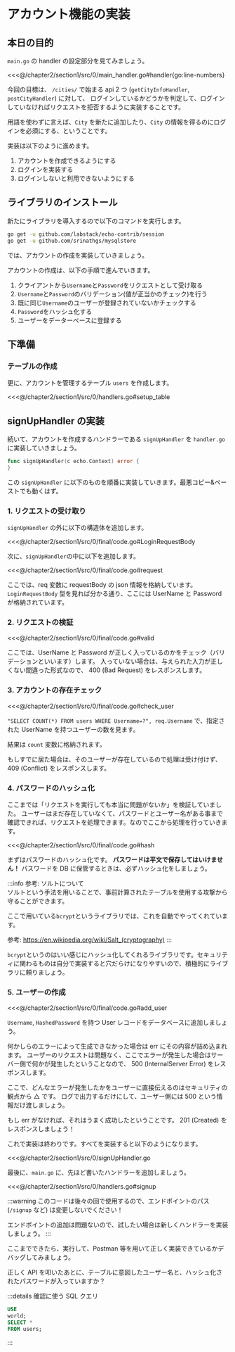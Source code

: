 # アカウント機能の実装

## 本日の目的

`main.go` の handler の設定部分を見てみましょう。

<<<@/chapter2/section1/src/0/main_handler.go#handler{go:line-numbers}

今回の目標は、 `/cities/` で始まる api 2 つ (`getCityInfoHandler`, `postCityHandler`) に対して、
ログインしているかどうかを判定して、ログインしていなければリクエストを拒否するように実装することです。

用語を使わずに言えば、`City` を新たに追加したり、`City` の情報を得るのにログインを必須にする、ということです。

実装は以下のように進めます。

1. アカウントを作成できるようにする
2. ログインを実装する
3. ログインしないと利用できないようにする

## ライブラリのインストール

新たにライブラリを導入するので以下のコマンドを実行します。

```sh
go get -u github.com/labstack/echo-contrib/session
go get -u github.com/srinathgs/mysqlstore
```

では、アカウントの作成を実装していきましょう。

アカウントの作成は、以下の手順で進んでいきます。

1. クライアントから`Username`と`Password`をリクエストとして受け取る
2. `Username`と`Password`のバリデーション(値が正当かのチェック)を行う
3. 既に同じ`Username`のユーザーが登録されていないかチェックする
4. `Password`をハッシュ化する
5. ユーザーをデーターベースに登録する

## 下準備

### テーブルの作成

更に、アカウントを管理するテーブル `users` を作成します。

<<<@/chapter2/section1/src/0/handlers.go#setup_table

## signUpHandler の実装

続いて、アカウントを作成するハンドラーである `signUpHandler` を `handler.go` に実装していきましょう。

```go
func signUpHandler(c echo.Context) error {
}
```

この `signUpHandler` に以下のものを順番に実装していきます。最悪コピー&ペーストでも動くはず。

### 1. リクエストの受け取り

`signUpHandler` の外に以下の構造体を追加します。

<<<@/chapter2/section1/src/0/final/code.go#LoginRequestBody

次に、`signUpHandler`の中に以下を追加します。

<<<@/chapter2/section1/src/0/final/code.go#request

ここでは、req 変数に requestBody の json 情報を格納しています。`LoginRequestBody` 型を見れば分かる通り、ここには UserName と
Password が格納されています。

### 2. リクエストの検証

<<<@/chapter2/section1/src/0/final/code.go#valid

ここでは、UserName と Password が正しく入っているのかをチェック（バリデーションといいます）します。
入っていない場合は、与えられた入力が正しくない間違った形式なので、 400 (Bad Request) をレスポンスします。

### 3. アカウントの存在チェック

<<<@/chapter2/section1/src/0/final/code.go#check_user

`"SELECT COUNT(*) FROM users WHERE Username=?", req.Username` で、指定された UserName を持つユーザーの数を見ます。

結果は `count` 変数に格納されます。

もしすでに居た場合は、そのユーザーが存在しているので処理は受け付けず、 409 (Conflict) をレスポンスします。

### 4. パスワードのハッシュ化

ここまでは「リクエストを実行しても本当に問題がないか」を検証していました。
ユーザーはまだ存在していなくて、パスワードとユーザー名がある事まで確認できれば、リクエストを処理できます。なのでここから処理を行っていきます。

<<<@/chapter2/section1/src/0/final/code.go#hash

まずはパスワードのハッシュ化です。 **パスワードは平文で保存してはいけません！** パスワードを DB に保管するときは、必ずハッシュ化をしましょう。

:::info 参考: ソルトについて  
ソルトという手法を用いることで、事前計算されたテーブルを使用する攻撃から守ることができます。

ここで用いている`bcrypt`というライブラリでは、これを自動でやってくれています。

参考: <https://en.wikipedia.org/wiki/Salt_(cryptography)>
:::

`bcrypt`というのはいい感じにハッシュ化してくれるライブラリです。セキュリティに関わるものは自分で実装すると穴だらけになりやすいので、積極的にライブラリに頼りましょう。

### 5. ユーザーの作成

<<<@/chapter2/section1/src/0/final/code.go#add_user

`Username`, `HashedPassword` を持つ User レコードをデータベースに追加しましょう。

何かしらのエラーによって生成できなかった場合は err にその内容が詰め込まれます。
ユーザーのリクエストは問題なく、ここでエラーが発生した場合はサーバー側で何かが発生したということなので、
500 (InternalServer Error) をレスポンスします。

ここで、どんなエラーが発生したかをユーザーに直接伝えるのはセキュリティの観点から △ です。
ログで出力するだけにして、ユーザー側には 500 という情報だけ渡しましょう。

もし err がなければ、それはうまく成功したということです。 201 (Created) をレスポンスしましょう！

これで実装は終わりです。すべてを実装すると以下のようになります。

<<<@/chapter2/section1/src/0/signUpHandler.go

最後に、`main.go` に、先ほど書いたハンドラーを追加しましょう。

<<<@/chapter2/section1/src/0/handlers.go#signup

:::warning
このコードは後々の回で使用するので、エンドポイントのパス (`/signup` など) は変更しないでください！

エンドポイントの追加は問題ないので、試したい場合は新しくハンドラーを実装しましょう。
:::

ここまでできたら、実行して、Postman 等を用いて正しく実装できているかデバッグしてみましょう。

正しく API を叩いたあとに、テーブルに意図したユーザー名と、ハッシュ化されたパスワードが入っていますか？

:::details 確認に使う SQL クエリ

```sql
USE
world;
SELECT *
FROM users;
```

:::
